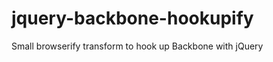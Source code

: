 jquery-backbone-hookupify
=========================

Small browserify transform to hook up Backbone with jQuery
